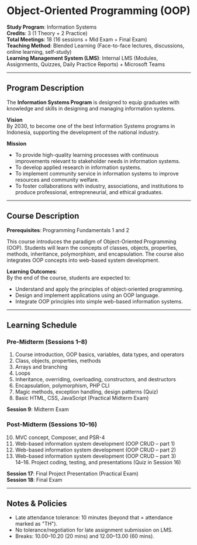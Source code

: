 # Object-Oriented Programming (OOP)

**Study Program**: Information Systems  
**Credits**: 3 (1 Theory + 2 Practice)  
**Total Meetings**: 18 (16 sessions + Mid Exam + Final Exam)  
**Teaching Method**: Blended Learning (Face-to-face lectures, discussions, online learning, self-study)  
**Learning Management System (LMS)**: Internal LMS (Modules, Assignments, Quizzes, Daily Practice Reports) + Microsoft Teams  

---

## Program Description

The **Information Systems Program** is designed to equip graduates with knowledge and skills in designing and managing information systems.  

**Vision**  
By 2030, to become one of the best Information Systems programs in Indonesia, supporting the development of the national industry.  

**Mission**  
- To provide high-quality learning processes with continuous improvements relevant to stakeholder needs in information systems.  
- To develop applied research in information systems.  
- To implement community service in information systems to improve resources and community welfare.  
- To foster collaborations with industry, associations, and institutions to produce professional, entrepreneurial, and ethical graduates.  

---

## Course Description

**Prerequisites**: Programming Fundamentals 1 and 2  

This course introduces the paradigm of Object-Oriented Programming (OOP). Students will learn the concepts of classes, objects, properties, methods, inheritance, polymorphism, and encapsulation. The course also integrates OOP concepts into web-based system development.  

**Learning Outcomes**:  
By the end of the course, students are expected to:  
- Understand and apply the principles of object-oriented programming.  
- Design and implement applications using an OOP language.  
- Integrate OOP principles into simple web-based information systems.  

---

## Learning Schedule

### Pre-Midterm (Sessions 1–8)
1. Course introduction, OOP basics, variables, data types, and operators  
2. Class, objects, properties, methods  
3. Arrays and branching  
4. Loops  
5. Inheritance, overriding, overloading, constructors, and destructors  
6. Encapsulation, polymorphism, PHP CLI  
7. Magic methods, exception handling, design patterns (Quiz)  
8. Basic HTML, CSS, JavaScript (Practical Midterm Exam)  

**Session 9**: Midterm Exam  

### Post-Midterm (Sessions 10–16)
10. MVC concept, Composer, and PSR-4  
11. Web-based information system development (OOP CRUD – part 1)  
12. Web-based information system development (OOP CRUD – part 2)  
13. Web-based information system development (OOP CRUD – part 3)  
14–16. Project coding, testing, and presentations (Quiz in Session 16)  

**Session 17**: Final Project Presentation (Practical Exam)  
**Session 18**: Final Exam  

---

## Notes & Policies
- Late attendance tolerance: 10 minutes (beyond that = attendance marked as "TH").  
- No tolerance/negotiation for late assignment submission on LMS.  
- Breaks: 10.00–10.20 (20 mins) and 12.00–13.00 (60 mins).  
